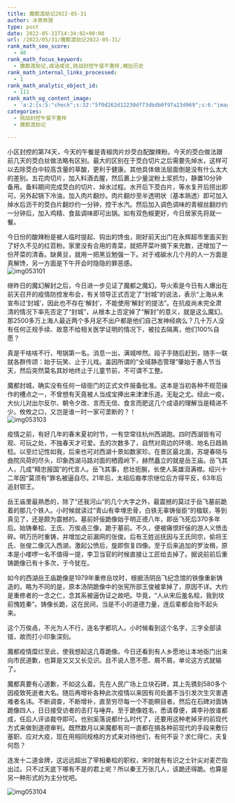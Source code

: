 ```yaml
---
title: 魔都渡劫记2022-05-31
author: 冰原奔狼
type: post
date: 2022-05-31T14:34:02+00:00
url: /2022/05/31/魔都渡劫记2022-05-31/
rank_math_seo_score:
  - 40
rank_math_focus_keyword:
  - 魔都渡劫记,咸话咸说,挑战封控午餐不重样,瞎扯历史
rank_math_internal_links_processed:
  - 1
rank_math_analytic_object_id:
  - 111
rank_math_og_content_image:
  - 'a:2:{s:5:"check";s:32:"5f0d262d12230df73dbdb0f97a23d969";s:6:"images";a:0:{}}'
categories:
  - 挑战封控午餐不重样
  - 魔都渡劫记

---
```

小区封控的第74天，今天的午餐是青椒肉片炒茭白配酸辣粉。今天的茭白做法跟前几天的茭白丝做法略有区别。最大的区别在于茭白切片之后需要先焯水，这样可以去除茭白中较高含量的草酸，更利于健康。其他具体做法层面倒是没有什么太大的差别。五花肉切片，加入料酒去腥，然后裹上少量淀粉上浆抓匀，静置10分钟备用。备料期间完成茭白的切片、焯水过程。水开后下茭白片，等水复开后捞出即可。另外起锅下冷油，加入肉片翻炒。肉片翻炒至半透明状（基本熟透）即可加入焯水后沥干的茭白片翻炒约一分钟，控干水汽。然后加入调色调味的青椒丝翻炒约一分钟后，加入鸡精、食盐调味即可出锅。如有双色椒更好，今日居家先将就一餐。

今日份的酸辣粉是被人临时提起、钩出的馋虫，刚好前天出门在永辉超市里面买到了好久不见的红苕粉。家里没有合用的青菜，就把芹菜叶摘下来充数，还增加了一份芹菜的清香。缺黄豆，就用一把黑豆勉强一下。对于戒碳水几个月的人一方面是真解馋，另一方面是下午开会时隐隐的罪恶感。  
<img decoding="async" src="https://i0.wp.com/s2.loli.net/2022/05/31/iUwtKjBfJZd4xMH.jpg?w=640&#038;ssl=1" alt="img053101" data-recalc-dims="1" /> 

继昨日的魔幻解封之后，今日进一步见证了魔都之魔幻。导火索是今日有人爆出在前天召开的疫情防控发布会，有关领导正式否定了“封城”的说法，表示“上海从未宣布过‘封城’，因此也不存在‘解封’，不能使用‘解封’的提法”。在抗疫尚未完全肃清的情况下率先否定了“封城”，从根本上否定掉了“解封”的意义，就是这么魔幻。那2500多万上海人最近两个多月足不出户都是他们自己发神经病么？几十万人没有任何正规手续、故意不给相关医学证明的情况下，被拉去隔离，他们100%自愿？

真是干啥啥不行，甩锅第一名。消息一出，满城哗然。段子手随后赶到，随手一联就各群传颂：始于玩笑、止于儿戏。盖因所谓的“全域静态管理”肇始于愚人节当天，然后突然莫名其妙地终止于儿童节前，不可谓不工整。

魔都封城，确实没有任何一级衙门的正式文件报备批准。这本是当初各种不规范操作的槽点之一，不曾想有天竟被人当成宝捧出来津津乐道。无耻之尤。经此一疫，大伙儿对出尔反尔、朝令夕改、言而无信、食言而肥这几个成语的理解当是精进不少。攸攸之口，又岂是谁一时一家可垄断的？！  
<img decoding="async" src="https://i0.wp.com/s2.loli.net/2022/05/31/x3tTe7qBMkVChcQ.jpg?w=640&#038;ssl=1" alt="img053103" data-recalc-dims="1" /> 

疫情之前，有好几年的春末夏初时节，一有空常往杭州西湖跑。四时西湖皆有可观、可玩之处，不独春天才可爱。去的次数多了，自然对周边的环境、地名日趋熟稔。以至烂记性如我，后来也可对西湖十景如数家珍。在景区最北面，苏堤春晓与曲院风荷的尽头，印象西湖马路对面的栖霞岭下，赫然矗立的就是岳王庙。岳飞其人，几成“精忠报国”的代言人。岳飞其事，悲壮扼腕，长使人英雄泪满襟。绍兴十二年因“莫须有”罪名被逼自尽。21年后，太祖后裔孝宗继位后方得平反，63年后追封鄂王。

岳王庙里最熟悉的，除了“还我河山”的几个大字之外，最震撼的莫过于岳飞墓前跪着的那几个铁人。小时候就读过“青山有幸埋忠骨，白铁无辜铸佞臣”的楹联，等到真见了，还是颇为震撼的。墓前奸佞跪像始于明正德八年，即岳飞死后370多年后。始铸秦桧、王氏、万俟卨三像，跪于墓前。不久，便被痛恨奸佞的游人义愤击碎。明万历时重铸，并增加之前漏网的张俊。后有王姓巡抚因与王氏同宗，偷将王氏、张俊二像沉入西湖，激起公愤后，旋即恢复四像。至于后来追加的罗汝楫，原本是小喽啰一名不值得一提，李卫当官的时候直接让工匠给去掉了。据说前前后重铸跪像已有十多次，于今犹在。

如今的西湖岳王庙跪像是1979年重修岳坟时，根据汤阴岳飞纪念馆的铁像重新铸造的。略为不同的是，原本汤阴跪像中的张宪所部王俊被拿掉了，原因不详。大约是重修者的一念之仁，念其系被逼伪证之故吧。毕竟，“人从宋后羞名桧，我到坟前愧姓秦”。铸像长跪，这在民间，当是不小的道德力量，连后辈都会抬不起头来。

这个万俟卨，不光为人不行，连名字都坑人。小时候看到这个名字，三字全部读错，故而打小印象深刻。

魔都疫情糜烂至此，使我想起这几尊跪像。今日还看到有人乡愿地让本地衙门出来向市民道歉，也算是又又又长见识。且不说人愿不愿、屑不屑，单论这方式就输了。

魔都真要有心道歉，不如这么着。先在人民广场上立块石碑，其上先镌刻580多个因疫致死逝者大名。随后再增补各种此次疫情以来因有司处置不当引发次生灾害遇难者名讳。不断调查，不断增补，直至穷尽每一个不能瞑目者。然后在石碑对面铸跪像四人，日日接受访者的击打与唾弃。至于跪像姓名，悉请尊便，龚李孙放谁都成，任后人评谈裁夺即可。也别奚落说都什么时代了，还要用这种老掉牙的前现代方式来做到道德审判。既然数月以来魔都有司一直都在搞各种前现代的手段来敷衍塞职、应对大疫，现在用相同规格的方式来对待他们，有何不妥？求仁得仁，夫复何怨？

连发十二道金牌，这远远超出了宰相秦桧的职权，宋时就有有识之士针尖对麦芒指出过。只不过天底下哪有不是的君上呢？所以秦王万张几人，该跪还得跪。也算是另一种形式的为主分忧吧。

<img decoding="async" src="https://i0.wp.com/s2.loli.net/2022/05/31/MQFCJ8jXyHgi25l.jpg?w=640&#038;ssl=1" alt="img053104" data-recalc-dims="1" />